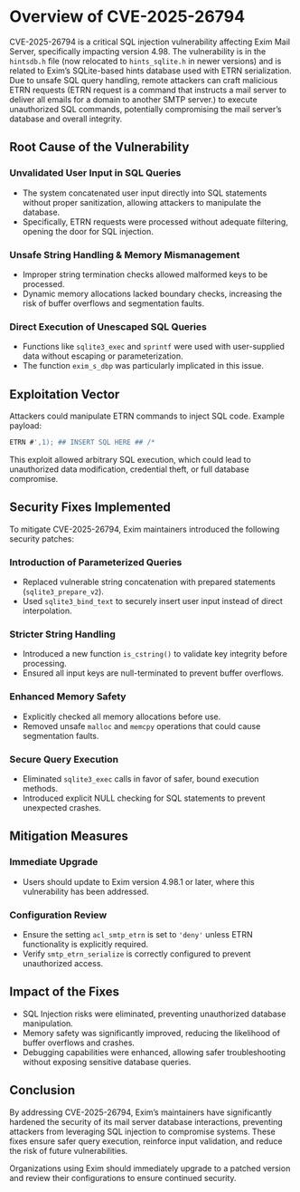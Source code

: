 # Overview of CVE-2025-26794

CVE-2025-26794 is a critical SQL injection vulnerability affecting Exim Mail Server, specifically impacting version 4.98. The vulnerability is in the `hintsdb.h` file (now relocated to `hints_sqlite.h` in newer versions) and is related to Exim’s SQLite-based hints database used with ETRN serialization. Due to unsafe SQL query handling, remote attackers can craft malicious ETRN requests (ETRN request is a command that instructs a mail server to deliver all emails for a domain to another SMTP server.) to execute unauthorized SQL commands, potentially compromising the mail server’s database and overall integrity.

## Root Cause of the Vulnerability

### Unvalidated User Input in SQL Queries
- The system concatenated user input directly into SQL statements without proper sanitization, allowing attackers to manipulate the database.
- Specifically, ETRN requests were processed without adequate filtering, opening the door for SQL injection.

### Unsafe String Handling & Memory Mismanagement
- Improper string termination checks allowed malformed keys to be processed.
- Dynamic memory allocations lacked boundary checks, increasing the risk of buffer overflows and segmentation faults.

### Direct Execution of Unescaped SQL Queries
- Functions like `sqlite3_exec` and `sprintf` were used with user-supplied data without escaping or parameterization.
- The function `exim_s_dbp` was particularly implicated in this issue.

## Exploitation Vector

Attackers could manipulate ETRN commands to inject SQL code. Example payload:

```sql
ETRN #',1); ## INSERT SQL HERE ## /*
```

This exploit allowed arbitrary SQL execution, which could lead to unauthorized data modification, credential theft, or full database compromise.

## Security Fixes Implemented

To mitigate CVE-2025-26794, Exim maintainers introduced the following security patches:

### Introduction of Parameterized Queries
- Replaced vulnerable string concatenation with prepared statements (`sqlite3_prepare_v2`).
- Used `sqlite3_bind_text` to securely insert user input instead of direct interpolation.

### Stricter String Handling
- Introduced a new function `is_cstring()` to validate key integrity before processing.
- Ensured all input keys are null-terminated to prevent buffer overflows.

### Enhanced Memory Safety
- Explicitly checked all memory allocations before use.
- Removed unsafe `malloc` and `memcpy` operations that could cause segmentation faults.

### Secure Query Execution
- Eliminated `sqlite3_exec` calls in favor of safer, bound execution methods.
- Introduced explicit NULL checking for SQL statements to prevent unexpected crashes.

## Mitigation Measures

### Immediate Upgrade
- Users should update to Exim version 4.98.1 or later, where this vulnerability has been addressed.

### Configuration Review
- Ensure the setting `acl_smtp_etrn` is set to `'deny'` unless ETRN functionality is explicitly required.
- Verify `smtp_etrn_serialize` is correctly configured to prevent unauthorized access.

## Impact of the Fixes

- SQL Injection risks were eliminated, preventing unauthorized database manipulation.
- Memory safety was significantly improved, reducing the likelihood of buffer overflows and crashes.
- Debugging capabilities were enhanced, allowing safer troubleshooting without exposing sensitive database queries.

## Conclusion

By addressing CVE-2025-26794, Exim’s maintainers have significantly hardened the security of its mail server database interactions, preventing attackers from leveraging SQL injection to compromise systems. These fixes ensure safer query execution, reinforce input validation, and reduce the risk of future vulnerabilities.

Organizations using Exim should immediately upgrade to a patched version and review their configurations to ensure continued security.
